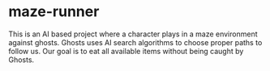 # maze-runner
This is an AI based project where a character plays in a maze environment against ghosts. Ghosts uses AI search algorithms to choose proper paths to follow us. 
Our goal is to eat all available items without being caught by Ghosts.
